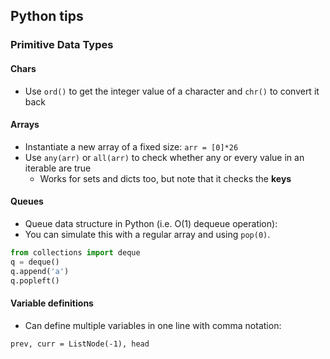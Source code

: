 ## Python tips

### Primitive Data Types

#### Chars
- Use `ord()` to get the integer value of a character and `chr()` to convert it back

#### Arrays
- Instantiate a new array of a fixed size: `arr = [0]*26`
- Use `any(arr)` or `all(arr)` to check whether any or every value in an iterable are true
  - Works for sets and dicts too, but note that it checks the **keys**

#### Queues
- Queue data structure in Python (i.e. O(1) dequeue operation):
 - You can simulate this with a regular array and using `pop(0)`.
```python
from collections import deque
q = deque()
q.append('a')
q.popleft()
```

#### Variable definitions
- Can define multiple variables in one line with comma notation:
```
prev, curr = ListNode(-1), head
```